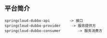 ## 平台简介

    springcloud-dubbo-api         -> 接口
    springcloud-dubbo-provider     -> 服务提供方
    springcloud-dubbo-consumer        -> 服务消费方
